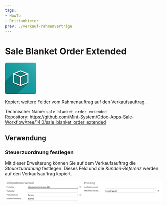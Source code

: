 ```yaml
---
tags:
- HowTo
- Drittanbieter
prev: ./verkauf-rahmenverträge
---
```

# Sale Blanket Order Extended
![icon_oms_box](assets/icon_oms_box.png)

Kopiert weitere Felder vom Rahmenauftrag auf den Verkaufsauftrag.

Technischer Name: `sale_blanket_order_extended`\
Repository: <https://github.com/Mint-System/Odoo-Apps-Sale-Workflow/tree/14.0/sale_blanket_order_extended>

## Verwendung

### Steuerzuordnung festlegen

Mit dieser Erweiterung können Sie auf dem Verkaufsauftrag die *Steuerzuordnung* festlegen. Dieses Feld und die *Kunden-Referenz* werden auf den Verkaufsauftrag kopiert.


![](assets/Sale%20Blanket%20Order%20Extended.png)